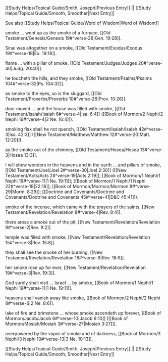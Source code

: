 [[Study Helps/Topical Guide/Smith, Joseph|Previous Entry]]  ||  [[Study Helps/Topical Guide/Smooth, Smoother|Next Entry]]

 See also [[Study Helps/Topical Guide/Word of Wisdom|Word of Wisdom]]

 smoke ... went up as the smoke of a furnace, [[Old Testament/Genesis/Genesis 19#^verse-28|Gen. 19:28]].

 Sinai was altogether on a smoke, [[Old Testament/Exodus/Exodus 19#^verse-18|Ex. 19:18]].

 flame ... with a pillar of smoke, [[Old Testament/Judges/Judges 20#^verse-40|Judg. 20:40]].

 he toucheth the hills, and they smoke, [[Old Testament/Psalms/Psalms 104#^verse-32|Ps. 104:32]].

 as smoke to the eyes, so is the sluggard, [[Old Testament/Proverbs/Proverbs 10#^verse-26|Prov. 10:26]].

 door moved ... and the house was filled with smoke, [[Old Testament/Isaiah/Isaiah 6#^verse-4|Isa. 6:4]] ([[Book of Mormon/2 Nephi/2 Nephi 16#^verse-4|2 Ne. 16:4]]).

 smoking flax shall he not quench, [[Old Testament/Isaiah/Isaiah 42#^verse-3|Isa. 42:3]] ([[New Testament/Matthew/Matthew 12#^verse-20|Matt. 12:20]]).

 as the smoke out of the chimney, [[Old Testament/Hosea/Hosea 13#^verse-3|Hosea 13:3]].

 I will shew wonders in the heavens and in the earth ... and pillars of smoke, [[Old Testament/Joel/Joel 2#^verse-30|Joel 2:30]] ([[New Testament/Acts/Acts 2#^verse-19|Acts 2:19]]; [[Book of Mormon/1 Nephi/1 Nephi 19#^verse-11|1 Ne. 19:11]]; [[Book of Mormon/1 Nephi/1 Nephi 22#^verse-18|22:18]]; [[Book of Mormon/Mormon/Mormon 8#^verse-29|Morm. 8:29]]; [[Doctrine and Covenants/Doctrine and Covenants/Doctrine and Covenants 45#^verse-41|D&C 45:41]]).

 smoke of the incense, which came with the prayers of the saints, [[New Testament/Revelation/Revelation 8#^verse-4|Rev. 8:4]].

 there arose a smoke out of the pit, [[New Testament/Revelation/Revelation 9#^verse-2|Rev. 9:2]].

 temple was filled with smoke, [[New Testament/Revelation/Revelation 15#^verse-8|Rev. 15:8]].

 they shall see the smoke of her burning, [[New Testament/Revelation/Revelation 18#^verse-9|Rev. 18:9]].

 her smoke rose up for ever, [[New Testament/Revelation/Revelation 19#^verse-3|Rev. 19:3]].

 God surely shall visit ... Israel ... by smoke, [[Book of Mormon/1 Nephi/1 Nephi 19#^verse-11|1 Ne. 19:11]].

 heavens shall vanish away like smoke, [[Book of Mormon/2 Nephi/2 Nephi 8#^verse-6|2 Ne. 8:6]].

 lake of fire and brimstone ... whose smoke ascendeth up forever, [[Book of Mormon/Jacob/Jacob 6#^verse-10|Jacob 6:10]] ([[Book of Mormon/Mosiah/Mosiah 3#^verse-27|Mosiah 3:27]]).

 overpowered by the vapor of smoke and of darkness, [[Book of Mormon/3 Nephi/3 Nephi 10#^verse-13|3 Ne. 10:13]].

[[Study Helps/Topical Guide/Smith, Joseph|Previous Entry]]  ||  [[Study Helps/Topical Guide/Smooth, Smoother|Next Entry]]